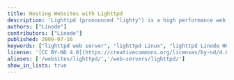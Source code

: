 ```yaml
---
title: Hosting Websites with Lighttpd
description: 'Lighttpd (pronounced "lighty") is a high performance web server package, designed to power the delivery of web content to small and large sites alike. With enhanced support for implementing scalable FastCGI web applications, this web server has enjoyed increasing popularity with organizations focused on delivering dynamic content with less overhead than traditionally deployed solutions like Apache.'
authors: ["Linode"]
contributors: ["Linode"]
published: 2009-07-16
keywords: ["lighttpd web server", "lighttpd Linux", "lighttpd Linode HOWTO"]
license: '[CC BY-ND 4.0](https://creativecommons.org/licenses/by-nd/4.0)'
aliases: ['/websites/lighttpd/','/web-servers/lighttpd/']
show_in_lists: true
---
```


